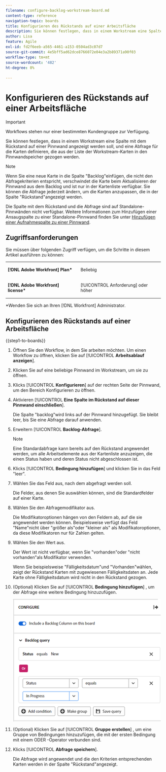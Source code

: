 ```yaml
---
filename: configure-backlog-workstream-board.md
content-type: reference
navigation-topic: boards
title: Konfigurieren des Rückstands auf einer Arbeitsfläche
description: Sie können festlegen, dass in einem Workstream eine Spalte mit dem Rückstand auf einer Pinnwand angezeigt werden soll, und eine Abfrage für die Karten definieren, die aus der Liste der Workstream-Karten in den Pinnwandspeicher gezogen werden.
author: Lisa
feature: Agile
exl-id: fd2f6eeb-a565-4461-a153-0504ad3c07d7
source-git-commit: 4e5bff5ad62dce8766072e04e3a2b89371a90f03
workflow-type: tm+mt
source-wordcount: '482'
ht-degree: 0%

---
```


# Konfigurieren des Rückstands auf einer Arbeitsfläche

>[!IMPORTANT]
>
>Workflows stehen nur einer bestimmten Kundengruppe zur Verfügung.

Sie können festlegen, dass in einem Workstream eine Spalte mit dem Rückstand auf einer Pinnwand angezeigt werden soll, und eine Abfrage für die Karten definieren, die aus der Liste der Workstream-Karten in den Pinnwandspeicher gezogen werden.

>[!NOTE]
>
>Wenn Sie eine neue Karte in die Spalte &quot;Backlog&quot;einfügen, die nicht den Abfragekriterien entspricht, verschwindet die Karte beim Aktualisieren der Pinnwand aus dem Backlog und ist nur in der Kartenliste verfügbar. Sie können die Abfrage jederzeit ändern, um die Karten anzupassen, die in der Spalte &quot;Rückstand&quot;angezeigt werden.

Die Spalte mit dem Rückstand und die Abfrage sind auf Standalone-Pinnwänden nicht verfügbar. Weitere Informationen zum Hinzufügen einer Ansaugspalte zu einer Standalone-Pinnwand finden Sie unter [Hinzufügen einer Aufnahmespalte zu einer Pinnwand](/help/quicksilver/agile/use-boards-agile-planning-tools/add-intake-column-to-board.md).

## Zugriffsanforderungen

Sie müssen über folgenden Zugriff verfügen, um die Schritte in diesem Artikel ausführen zu können:

<table style="table-layout:auto"> 
 <col> 
 </col> 
 <col> 
 </col> 
 <tbody> 
  <tr> 
   <td role="rowheader"><strong>[!DNL Adobe Workfront] Plan*</strong></td> 
   <td> <p>Beliebig</p> </td> 
  </tr> 
  <tr> 
   <td role="rowheader"><strong>[!DNL Adobe Workfront] license*</strong></td> 
   <td> <p>[!UICONTROL Anforderung] oder höher</p> </td> 
  </tr> 
 </tbody> 
</table>

&#42;Wenden Sie sich an Ihren [!DNL Workfront] Administrator.

## Konfigurieren des Rückstands auf einer Arbeitsfläche

{{step1-to-boards}}

1. Öffnen Sie den Workflow, in dem Sie arbeiten möchten. Um einen Workflow zu öffnen, klicken Sie auf [!UICONTROL **Arbeitsablauf anzeigen**].
1. Klicken Sie auf eine beliebige Pinnwand im Workstream, um sie zu öffnen.
1. Klicks [!UICONTROL **Konfigurieren**] auf der rechten Seite der Pinnwand, um den Bereich Konfigurieren zu öffnen.
1. Aktivieren [!UICONTROL **Eine Spalte im Rückstand auf dieser Pinnwand einschließen**].

   Die Spalte &quot;backlog&quot;wird links auf der Pinnwand hinzugefügt. Sie bleibt leer, bis Sie eine Abfrage darauf anwenden.

1. Erweitern [!UICONTROL **Backlog-Abfrage**].

   >[!NOTE]
   >
   >Eine Standardabfrage kann bereits auf den Rückstand angewendet werden, um alle Arbeitselemente aus der Kartenliste anzuzeigen, die einen Status haben und deren Status nicht abgeschlossen ist.

1. Klicks [!UICONTROL **Bedingung hinzufügen**] und klicken Sie in das Feld &quot;leer&quot;.
1. Wählen Sie das Feld aus, nach dem abgefragt werden soll.

   Die Felder, aus denen Sie auswählen können, sind die Standardfelder auf einer Karte.

1. Wählen Sie den Abfragemodifikator aus.

   Die Modifikatoroptionen hängen von den Feldern ab, auf die sie angewendet werden können. Beispielsweise verfügt das Feld &quot;Name&quot;nicht über &quot;größer als&quot;oder &quot;kleiner als&quot; als Modifikatoroptionen, da diese Modifikatoren nur für Zahlen gelten.

1. Wählen Sie den Wert aus.

   Der Wert ist nicht verfügbar, wenn Sie &quot;vorhanden&quot;oder &quot;nicht vorhanden&quot;als Modifikator verwenden.

   Wenn Sie beispielsweise &quot;Fälligkeitsdatum&quot;und &quot;Vorhanden&quot;wählen, zeigt der Rückstand Karten mit zugewiesenen Fälligkeitsdaten an. Jede Karte ohne Fälligkeitsdatum wird nicht in den Rückstand gezogen.

1. (Optional) Klicken Sie auf [!UICONTROL **Bedingung hinzufügen**] , um der Abfrage eine weitere Bedingung hinzuzufügen.

   ![Rückstandsabfrage](assets/backlog-query-wrkstrm-board.png)

1. (Optional) Klicken Sie auf [!UICONTROL **Gruppe erstellen**] , um eine Gruppe von Bedingungen hinzuzufügen, die mit der ersten Bedingung mit einem ODER -Operator verbunden sind.
1. Klicks [!UICONTROL **Abfrage speichern**].

   Die Abfrage wird angewendet und die den Kriterien entsprechenden Karten werden in der Spalte &quot;Rückstand&quot;angezeigt.

